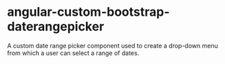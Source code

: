 # angular-custom-bootstrap-daterangepicker
A custom date range picker component used to create a drop-down menu from which a user can select a range of dates.
